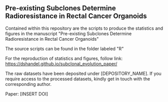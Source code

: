 ## Pre-existing Subclones Determine Radioresistance in Rectal Cancer Organoids

Contained within this repository are the scripts to produce the statistics and figures in the manuscript "Pre-existing Subclones Determine Radioresistance in Rectal Cancer Organoids" 

The source scripts can be found in the folder labeled "R"

For the reproduction of statistics and figures, follow link: https://dshandel.github.io/subclonal_evolution_paper/

The raw datasets have been deposited under [DEPOSITORY_NAME]. If you require access to the processed datasets, kindly get in touch with the corresponding author.

Paper: [INSERT DOI]
